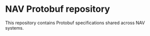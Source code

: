 # NAV Protobuf repository

This repository contains Protobuf specifications shared across NAV systems.

